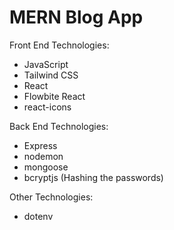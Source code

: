 # MERN Blog App

Front End Technologies:
* JavaScript
* Tailwind CSS
* React
* Flowbite React
* react-icons

Back End Technologies:
* Express
* nodemon
* mongoose
* bcryptjs (Hashing the passwords)

Other Technologies:
* dotenv
